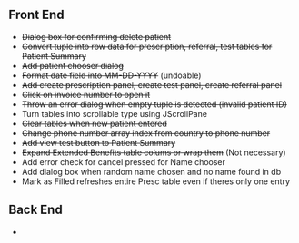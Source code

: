 ## Front End
* ~~Dialog box for confirming delete patient~~
* ~~Convert tuple into row data for prescription, referral, test tables for Patient Summary~~
* ~~Add patient chooser dialog~~
* ~~Format date field into MM-DD-YYYY~~ (undoable)
* ~~Add create prescription panel, create test panel, create referral panel~~
* ~~Click on invoice number to open it~~
* ~~Throw an error dialog when empty tuple is detected (invalid patient ID)~~
* Turn tables into scrollable type using JScrollPane
* ~~Clear tables when new patient entered~~
* ~~Change phone number array index from country to phone number~~ 
* ~~Add view test button to Patient Summary~~
* ~~Expand Extended Benefits table colums or wrap them~~ (Not necessary)
* Add error check for cancel pressed for Name chooser
* Add dialog box when random name chosen and no name found in db
* Mark as Filled refreshes entire Presc table even if theres only one entry

## Back End
*
